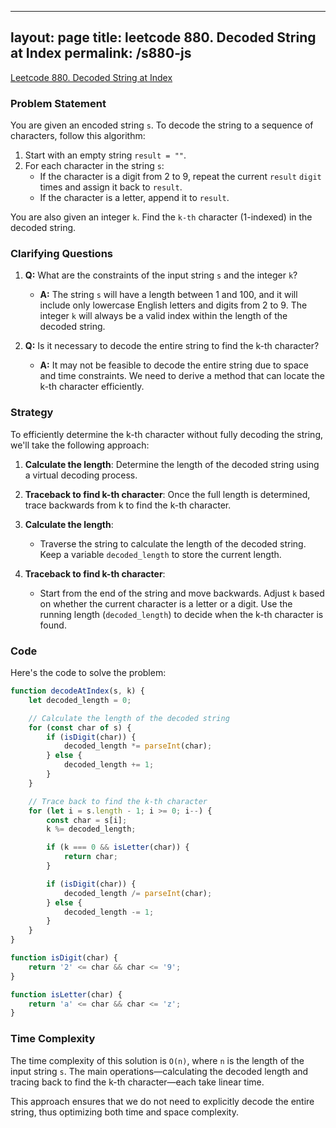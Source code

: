 
---
layout: page
title: leetcode 880. Decoded String at Index
permalink: /s880-js
---
[Leetcode 880. Decoded String at Index](https://algoadvance.github.io/algoadvance/l880)
### Problem Statement

You are given an encoded string `s`. To decode the string to a sequence of characters, follow this algorithm:

1. Start with an empty string `result = ""`.
2. For each character in the string `s`:
   - If the character is a digit from 2 to 9, repeat the current `result` `digit` times and assign it back to `result`.
   - If the character is a letter, append it to `result`.

You are also given an integer `k`. Find the `k-th` character (1-indexed) in the decoded string.

### Clarifying Questions

1. **Q:** What are the constraints of the input string `s` and the integer `k`?
   - **A:** The string `s` will have a length between 1 and 100, and it will include only lowercase English letters and digits from 2 to 9. The integer `k` will always be a valid index within the length of the decoded string.

2. **Q:** Is it necessary to decode the entire string to find the k-th character?
   - **A:** It may not be feasible to decode the entire string due to space and time constraints. We need to derive a method that can locate the k-th character efficiently.

### Strategy

To efficiently determine the k-th character without fully decoding the string, we'll take the following approach:

1. **Calculate the length**: Determine the length of the decoded string using a virtual decoding process.
2. **Traceback to find k-th character**: Once the full length is determined, trace backwards from k to find the k-th character.

1. **Calculate the length**: 
   - Traverse the string to calculate the length of the decoded string. Keep a variable `decoded_length` to store the current length.
   
2. **Traceback to find k-th character**:
   - Start from the end of the string and move backwards. Adjust `k` based on whether the current character is a letter or a digit. Use the running length (`decoded_length`) to decide when the k-th character is found.

### Code

Here's the code to solve the problem:

```javascript
function decodeAtIndex(s, k) {
    let decoded_length = 0;

    // Calculate the length of the decoded string
    for (const char of s) {
        if (isDigit(char)) {
            decoded_length *= parseInt(char);
        } else {
            decoded_length += 1;
        }
    }

    // Trace back to find the k-th character
    for (let i = s.length - 1; i >= 0; i--) {
        const char = s[i];
        k %= decoded_length;

        if (k === 0 && isLetter(char)) {
            return char;
        }

        if (isDigit(char)) {
            decoded_length /= parseInt(char);
        } else {
            decoded_length -= 1;
        }
    }
}

function isDigit(char) {
    return '2' <= char && char <= '9';
}

function isLetter(char) {
    return 'a' <= char && char <= 'z';
}
```

### Time Complexity

The time complexity of this solution is `O(n)`, where `n` is the length of the input string `s`. The main operations—calculating the decoded length and tracing back to find the k-th character—each take linear time.

This approach ensures that we do not need to explicitly decode the entire string, thus optimizing both time and space complexity.
